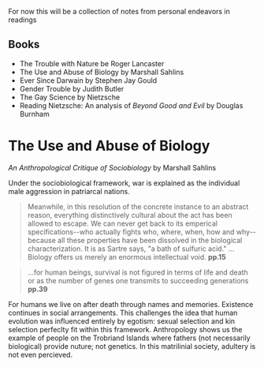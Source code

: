For now this will be a collection of notes from personal endeavors in readings

## Books

 - The Trouble with Nature be Roger Lancaster
 - The Use and Abuse of Biology by Marshall Sahlins
 - Ever Since Darwain by Stephen Jay Gould
 - Gender Trouble by Judith Butler
 - The Gay Science by Nietzsche
 - Reading Nietzsche: An analysis of *Beyond Good and Evil* by Douglas Burnham

 # The Use and Abuse of Biology
 *An Anthropological Critique of Sociobiology* by Marshall Sahlins

Under the sociobiological framework, war is explained as the individual male aggression in patriarcal nations.
 > Meanwhile, in this resolution of the concrete instance to an abstract reason, everything distinctively cultural about the act has been allowed to escape. We can never get back to its emperical specifications--who actually fights who, where, when, how and why--because all these properties have been dissolved in the biological characterization. It is as Sartre says, "a bath of sulfuric acid." ... Biology offers us merely an enormous intellectual void. __pp.15__

 > ...for human beings, survival is not figured in terms of life and death or as the number of genes one transmits to succeeding generations __pp.39__

 For humans we live on after death through names and memories. Existence continues in social arrangements. This challenges the idea that human evolution was influenced entirely by egotism: sexual selection and kin selection perfeclty fit within this framework. Anthropology shows us the example of people on the Trobriand Islands where fathers (not necessarily biological) provide nuture; not genetics. In this matrilinial society, adultery is not even percieved.


